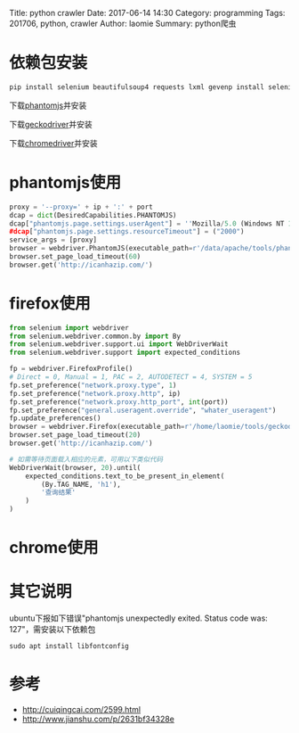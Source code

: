Title: python crawler 
Date: 2017-06-14 14:30
Category: programming
Tags: 201706, python, crawler
Author: laomie
Summary: python爬虫

依赖包安装
================
```bash
pip install selenium beautifulsoup4 requests lxml gevenp install selenium beautifulsoup4 requests lxml gevent
```
下载[phantomjs](http://phantomjs.org/download.html)并安装

下载[geckodriver](https://github.com/mozilla/geckodriver/releases)并安装

下载[chromedriver](http://chromedriver.storage.googleapis.com/index.html)并安装

phantomjs使用
=========================
```python
proxy = '--proxy=' + ip + ':' + port
dcap = dict(DesiredCapabilities.PHANTOMJS)
dcap["phantomjs.page.settings.userAgent"] = ''Mozilla/5.0 (Windows NT 10.0; WOW64; rv:45.0) Gecko/20100101 Firefox/45.0'
#dcap["phantomjs.page.settings.resourceTimeout"] = ("2000")
service_args = [proxy]
browser = webdriver.PhantomJS(executable_path=r'/data/apache/tools/phantomjs/bin/phantomjs', service_args=service_args, desired_capabilities=dcap)
browser.set_page_load_timeout(60)
browser.get('http://icanhazip.com/')
```

firefox使用
=====================
```python
from selenium import webdriver
from selenium.webdriver.common.by import By
from selenium.webdriver.support.ui import WebDriverWait
from selenium.webdriver.support import expected_conditions

fp = webdriver.FirefoxProfile()
# Direct = 0, Manual = 1, PAC = 2, AUTODETECT = 4, SYSTEM = 5
fp.set_preference("network.proxy.type", 1)
fp.set_preference("network.proxy.http", ip)
fp.set_preference("network.proxy.http_port", int(port))
fp.set_preference("general.useragent.override", "whater_useragent")
fp.update_preferences()
browser = webdriver.Firefox(executable_path=r'/home/laomie/tools/geckodriver', firefox_profile=fp)
browser.set_page_load_timeout(20)
browser.get('http://icanhazip.com/')

# 如需等待页面载入相应的元素，可用以下类似代码
WebDriverWait(browser, 20).until(
    expected_conditions.text_to_be_present_in_element(
        (By.TAG_NAME, 'h1'),
        '查询结果'
    )
)
```

chrome使用
====================


其它说明
====================
ubuntu下报如下错误"phantomjs unexpectedly exited. Status code was: 127"，需安装以下依赖包
```
sudo apt install libfontconfig
```


参考
==================
* <http://cuiqingcai.com/2599.html>
* <http://www.jianshu.com/p/2631bf34328e>

